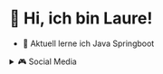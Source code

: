 # 👋 Hi, ich bin Laure!

- 🌱 Aktuell lerne ich Java Springboot
<details><summary>🎮 Social Media</summary>
<p>
[![Twitch](https://img.shields.io/badge/Twitch-%239146FF.svg?logo=Twitch&logoColor=white)](https://twitch.tv/laurahunter)
</p>
</details>
<!---
LaureHunter/LaureHunter is a ✨ special ✨ repository because its `README.md` (this file) appears on your GitHub profile.
You can click the Preview link to take a look at your changes.
--->
